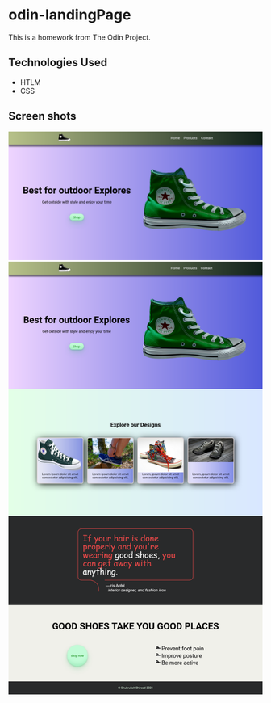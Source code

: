 # odin-landingPage
This is a homework from The Odin Project. 

## Technologies Used
- HTLM
- CSS

## Screen shots
![Alt text](./screenshot-1.png "Hero section")
![Alt text](./screenshot-2.png " Full page view")
